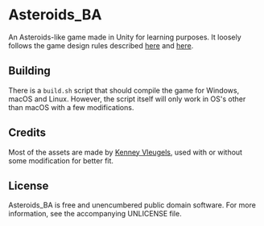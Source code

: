 Asteroids_BA
==========================

An Asteroids-like game made in Unity for learning purposes. It loosely follows the game design rules described [here](https://en.wikipedia.org/wiki/Asteroids_(video_game)#Gameplay) and [here](http://www.classicgaming.cc/classics/asteroids/play-guide).

## Building
There is a `build.sh` script that should compile the game for Windows, macOS and Linux. However, the script itself will only work in OS's other than macOS with a few modifications.

## Credits
Most of the assets are made by [Kenney Vleugels](http://kenney.nl/assets/space-shooter-redux), used with or without some modification for better fit.

## License
Asteroids_BA is free and unencumbered public domain software. For more information, see the accompanying UNLICENSE file.
